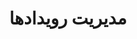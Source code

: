 ---
id: events
title: مدیریت رویدادها
layout: react-native
permalink: react-native/events.html
prev: verification.html
next: features.html
---